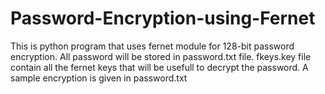 # Password-Encryption-using-Fernet
This is python program that uses fernet module for 128-bit password encryption.
All password will be stored in password.txt file.
fkeys.key file contain all the fernet keys that will be usefull to decrypt the password.
A sample encryption is given in password.txt
